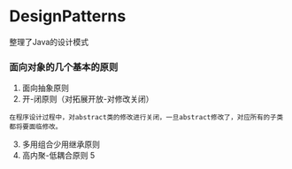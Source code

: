 # DesignPatterns

整理了Java的设计模式

### 面向对象的几个基本的原则
1. 面向抽象原则
2. 开-闭原则（对拓展开放-对修改关闭）
```
在程序设计过程中，对abstract类的修改进行关闭，一旦abstract修改了，对应所有的子类都将要面临修改。
```
3. 多用组合少用继承原则
4. 高内聚-低耦合原则
5

